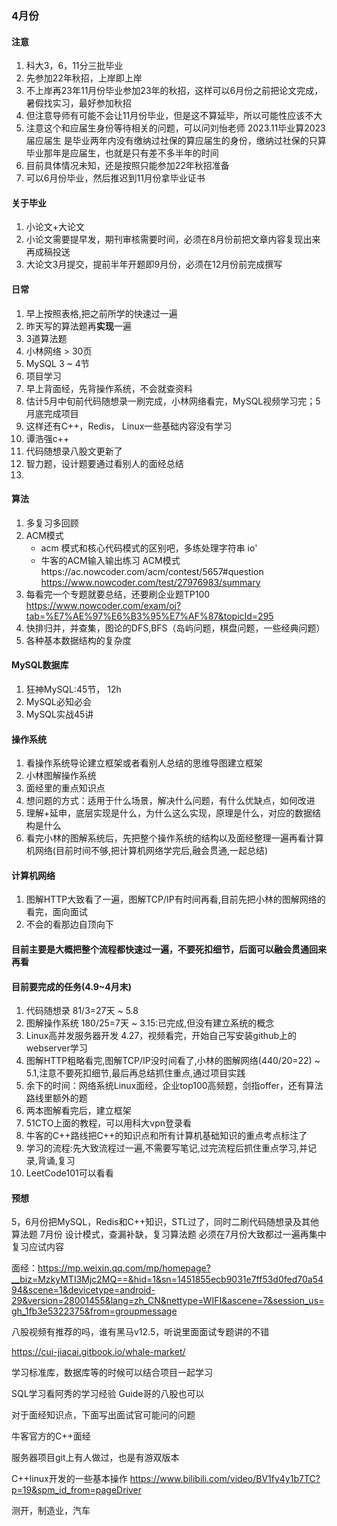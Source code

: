 ### 4月份

#### 注意
1. 科大3，6，11分三批毕业
2. 先参加22年秋招，上岸即上岸
3. 不上岸再23年11月份毕业参加23年的秋招，这样可以6月份之前把论文完成，暑假找实习，最好参加秋招
4. 但注意导师有可能不会让11月份毕业，但是这不算延毕，所以可能性应该不大
5. 注意这个和应届生身份等待相关的问题，可以问刘怡老师
      2023.11毕业算2023届应届生
      是毕业两年内没有缴纳过社保的算应届生的身份，缴纳过社保的只算毕业那年是应届生，也就是只有差不多半年的时间
6. 目前具体情况未知，还是按照只能参加22年秋招准备
7. 可以6月份毕业，然后推迟到11月份拿毕业证书
#### 关于毕业
1. 小论文+大论文
2. 小论文需要提早发，期刊审核需要时间，必须在8月份前把文章内容复现出来再成稿投送
3. 大论文3月提交，提前半年开题即9月份，必须在12月份前完成撰写
#### 日常
1. 早上按照表格,把之前所学的快速过一遍
2. 昨天写的算法题再**实现**一遍
3. 3道算法题
4. 小林网络 > 30页
5. MySQL 3 ~ 4节
6. 项目学习
7. 早上背面经，先背操作系统，不会就查资料
8. 估计5月中旬前代码随想录一刷完成，小林网络看完，MySQL视频学习完；5月底完成项目
9. 这样还有C++，Redis， Linux一些基础内容没有学习
10. 谭浩强c++
11. 代码随想录八股文更新了
12. 智力题，设计题要通过看别人的面经总结
13. 
#### 算法
1. 多复习多回顾
2. ACM模式
   - acm 模式和核心代码模式的区别吧，多练处理字符串 io'
   - 牛客的ACM输入输出练习
      ACM模式https://ac.nowcoder.com/acm/contest/5657#question
      https://www.nowcoder.com/test/27976983/summary
3. 每看完一个专题就要总结，还要刷企业题TP100
      https://www.nowcoder.com/exam/oj?tab=%E7%AE%97%E6%B3%95%E7%AF%87&topicId=295
4. 快排归并，并查集，图论的DFS,BFS（岛屿问题，棋盘问题，一些经典问题）
5. 各种基本数据结构的复杂度
#### MySQL数据库
1. 狂神MySQL:45节， 12h
2. MySQL必知必会
3. MySQL实战45讲
#### 操作系统
1. 看操作系统导论建立框架或者看别人总结的思维导图建立框架
2. 小林图解操作系统
3. 面经里的重点知识点
4. 想问题的方式：适用于什么场景，解决什么问题，有什么优缺点，如何改进
5. 理解+延申，底层实现是什么，为什么这么实现，原理是什么，对应的数据结构是什么
6. 看完小林的图解系统后，先把整个操作系统的结构以及面经整理一遍再看计算机网络(目前时间不够,把计算机网络学完后,融会贯通,一起总结)

#### 计算机网络
1. 图解HTTP大致看了一遍，图解TCP/IP有时间再看,目前先把小林的图解网络的看完，面向面试
2. 不会的看那边自顶向下
#### 目前主要是大概把整个流程都快速过一遍，不要死扣细节，后面可以融会贯通回来再看

#### 目前要完成的任务(4.9~4月末)
1. 代码随想录 81/3=27天 ~ 5.8
2. 图解操作系统 180/25=7天 ~ 3.15:已完成,但没有建立系统的概念
3. Linux高并发服务器开发 4.27，视频看完，开始自己写安装github上的webserver学习
4. 图解HTTP粗略看完,图解TCP/IP没时间看了,小林的图解网络(440/20=22) ~ 5.1,注意不要死扣细节,最后再总结抓住重点,通过项目实践
5. 余下的时间：网络系统Linux面经，企业top100高频题，剑指offer，还有算法路线里额外的题
6. 两本图解看完后，建立框架
7. 51CTO上面的教程，可以用科大vpn登录看
8. 牛客的C++路线把C++的知识点和所有计算机基础知识的重点考点标注了
9. 学习的流程:先大致流程过一遍,不需要写笔记,过完流程后抓住重点学习,并记录,背诵,复习
10. LeetCode101可以看看
#### 预想
5，6月份把MySQL，Redis和C++知识，STL过了，同时二刷代码随想录及其他算法题
7月份 设计模式，查漏补缺，复习算法题
必须在7月份大致都过一遍再集中复习应试内容



面经：https://mp.weixin.qq.com/mp/homepage?__biz=MzkyMTI3Mjc2MQ==&hid=1&sn=1451855ecb9031e7ff53d0fed70a5494&scene=1&devicetype=android-29&version=28001455&lang=zh_CN&nettype=WIFI&ascene=7&session_us=gh_1fb3e5322375&from=groupmessage

八股视频有推荐的吗，谁有黑马v12.5，听说里面面试专题讲的不错

https://cui-jiacai.gitbook.io/whale-market/

学习标准库，数据库等的时候可以结合项目一起学习


SQL学习看阿秀的学习经验
Guide哥的八股也可以


对于面经知识点，下面写出面试官可能问的问题

牛客官方的C++面经

服务器项目git上有人做过，也是有游双版本

C++linux开发的一些基本操作
https://www.bilibili.com/video/BV1fy4y1b7TC?p=19&spm_id_from=pageDriver

测开，制造业，汽车